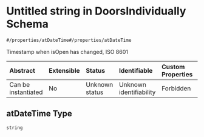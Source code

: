 # Untitled string in DoorsIndividually Schema

```txt
#/properties/atDateTime#/properties/atDateTime
```

Timestamp when isOpen has changed, ISO 8601

| Abstract            | Extensible | Status         | Identifiable            | Custom Properties | Additional Properties | Access Restrictions | Defined In                                                                                                     |
| :------------------ | :--------- | :------------- | :---------------------- | :---------------- | :-------------------- | :------------------ | :------------------------------------------------------------------------------------------------------------- |
| Can be instantiated | No         | Unknown status | Unknown identifiability | Forbidden         | Allowed               | none                | [doors-individually.json*](../../schema/proprietary-extensions/doors-individually.json "open original schema") |

## atDateTime Type

`string`
